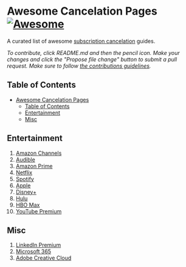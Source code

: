# Awesome Cancelation Pages [![Awesome](https://cdn.jsdelivr.net/gh/sindresorhus/awesome@d7305f38d29fed78fa85652e3a63e154dd8e8829/media/badge.svg)](https://github.com/sindresorhus/awesome)

A curated list of awesome [subscription cancelation]([https://en.wikipedia.org/wiki/Telecommuting](https://www.consumerreports.org/consumer-awareness/how-to-find-and-cancel-unwanted-online-subscriptions-a3454561625/)) guides.

*To contribute, click README.md and then the pencil icon. Make your changes and click the "Propose file change" button to submit a pull request. Make sure to follow [the contributions guidelines](CONTRIBUTING.md).*

## Table of Contents

<!-- MarkdownTOC depth=4 -->

- [Awesome Cancelation Pages  ](#awesome-cancelation-pages--)
  - [Table of Contents](#table-of-contents)
  - [Entertainment](#Entertainment)
  - [Misc](#Entertainment)


<!-- /MarkdownTOC -->

## Entertainment
  1. [Amazon Channels](https://www.amazon.com/gp/video/settings/channels)
  1. [Audible](https://www.audible.com/account/membership/cancel/show-offers)
  1. [Amazon Prime](https://www.amazon.com/mm/pipeline/cancellation)
  1. [Netflix](https://www.netflix.com/cancelplan)
  2. [Spotify](https://www.spotify.com/account/subscription/)
  3. [Apple](https://support.apple.com/en-us/HT202039)
  6. [Disney+](https://help.disneyplus.com/csp?id=csp_article_content&sys_kb_id=5d0a0c5b1b0b2c00c8b0b2c0)
  7. [Hulu](https://help.hulu.com/s/article/cancel-subscription)
  8. [HBO Max](https://help.hbomax.com/Answer/Detail/000001560)
  9. [YouTube Premium](https://support.google.com/youtube/answer/6304297)

## Misc
  1. [LinkedIn Premium](https://www.linkedin.com/manage/purchases-payments/purchases/)
  2. [Microsoft 365](https://account.microsoft.com/services/)
  5. [Adobe Creative Cloud](https://account.adobe.com/plans)
